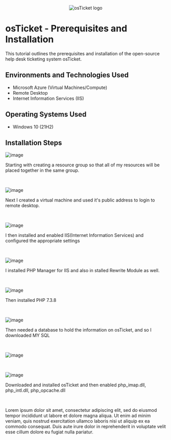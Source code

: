 <p align="center">
<img src="https://i.imgur.com/Clzj7Xs.png" alt="osTicket logo"/>
</p>

<h1>osTicket - Prerequisites and Installation</h1>
This tutorial outlines the prerequisites and installation of the open-source help desk ticketing system osTicket.<br />



<h2>Environments and Technologies Used</h2>

- Microsoft Azure (Virtual Machines/Compute)
- Remote Desktop
- Internet Information Services (IIS)

<h2>Operating Systems Used </h2>

- Windows 10</b> (21H2)



<h2>Installation Steps</h2>

![image](https://github.com/AdamDCollins7/osticket-prereqs/assets/99514625/45445101-e875-4789-89fe-98f58614db9b)




<p>
Starting with creating a resource group so that all of my resources will be placed together in the same group.
</p>
<br />

![image](https://github.com/AdamDCollins7/osticket-prereqs/assets/99514625/cefbe533-146e-4368-a08c-b0106f7e0a76)



<p>
Next I created a virtual machine and used it's public address to login to remote desktop.
</p>
<br />


![image](https://github.com/AdamDCollins7/osticket-prereqs/assets/99514625/07a72ed8-757b-47a9-b1e7-823e020add9a)


<p>
I then installed and enabled IIS(Internet Information Services) and configured the appropriate settings
</p>
<br />

![image](https://github.com/AdamDCollins7/osticket-prereqs/assets/99514625/7062cda3-afd9-44a1-87ee-ac989d8f7968)


<p>
I installed PHP Manager for IIS and also in stalled Rewrite Module as well.
</p>
<br />


![image](https://github.com/AdamDCollins7/osticket-prereqs/assets/99514625/ddbebb31-9d7b-4237-946b-db73a10e5f8f)


<p>
Then installed PHP 7.3.8
</p>
<br />

![image](https://github.com/AdamDCollins7/osticket-prereqs/assets/99514625/c6fd2822-5b02-4c6f-9fb5-618f6d8a157b)



<p>
Then needed a database to hold the information on osTicket, and so I downloaded MY SQL
</p>
<br />

![image](https://github.com/AdamDCollins7/osticket-prereqs/assets/99514625/51461e21-846d-44ee-98a9-ad8922221c21)


<p>

</p>
<br />


![image](https://github.com/AdamDCollins7/osticket-prereqs/assets/99514625/8e7729b6-da06-4cdc-96ae-0ee1b1113ba4)


<p>
Downloaded and installed osTicket and then enabled php_imap.dll, php_intl.dll, php_opcache.dll
</p>
<br />
<p>
Lorem ipsum dolor sit amet, consectetur adipiscing elit, sed do eiusmod tempor incididunt ut labore et dolore magna aliqua. Ut enim ad minim veniam, quis nostrud exercitation ullamco laboris nisi ut aliquip ex ea commodo consequat. Duis aute irure dolor in reprehenderit in voluptate velit esse cillum dolore eu fugiat nulla pariatur.
</p>
<br />








